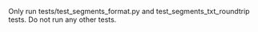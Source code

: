 Only run tests/test_segments_format.py and test_segments_txt_roundtrip tests. Do not run any other tests.